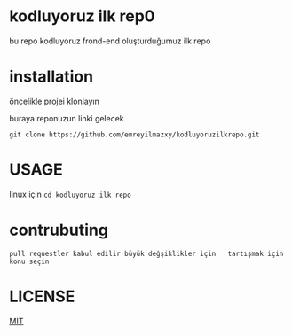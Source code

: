 # kodluyoruz ilk rep0

bu repo kodluyoruz frond-end oluşturduğumuz ilk repo 

# installation
 
 öncelikle projei klonlayın 

 buraya reponuzun linki gelecek

 `
 git clone https://github.com/emreyilmazxy/kodluyoruzilkrepo.git 
 `

 # USAGE 

 linux için 
 `` cd kodluyoruz ilk repo `` 

 # contrubuting

 `` pull requestler kabul edilir büyük değşiklikler
 için   tartışmak için konu seçin ``

 # LICENSE 

 [MIT](AGAGAGWAGW.COM) 
